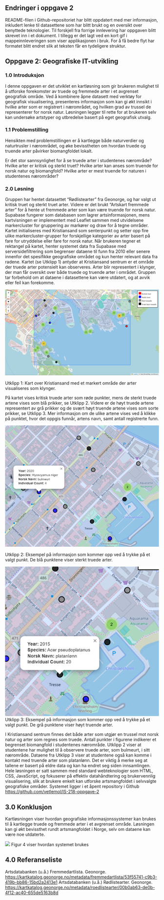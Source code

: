 ## Endringer i oppgave 2
README-filen i Github-repositoriet har blitt oppdatert med mer informasjon, inkludert lenke til datasettene som har blitt brukt og en oversikt over benyttede teknologier. Til forskjell fra forrige innlevering har oppgaven blitt skrevet inn i et dokument. I tillegg er det lagt ved en kort gif i mappeinnleveringen som viser applikasjonen i bruk. For å få bedre flyt har formatet blitt endret slik at teksten får en tydeligere struktur. 

## Oppgave 2: Geografiske IT-utvikling
### 1.0 Introduksjon
I denne oppgaven er det utviklet en kartløsning som gir brukeren mulighet til å utforske forekomster av truede og fremmede arter i et avgrenset geografisk område. Ved å kombinere åpne datasett med verktøy for geografisk visualisering, presenteres informasjon som kan gi økt innsikt i hvilke arter som er registrert i nærområdet, og hvilken grad av trussel de representerer for norsk natur. Løsningen legger til rette for at brukeren selv kan undersøke artstyper og utbredelse basert på eget geografisk utvalg.

### 1.1 Problemstilling
Hensikten med problemstillingen er å kartlegge både naturverdier og naturtrusler i nærområdet, og øke bevisstheten om hvordan truede og truende arter påvirker biomangfoldet lokalt.

Er det stor sannsynlighet for å se truede arter i studentenes nærområde? Hvilke arter er kritisk og sterkt truet? Hvilke arter kan anses som truende for norsk natur og biomangfold?  Hvilke arter er mest truende for naturen i studentenes nærområder?

### 2.0 Løsning
Gruppen har hentet datasettet “Rødlistearter” fra Geonorge, og har valgt ut kritisk truet og sterkt truet arter. Videre er det brukt “Artskart fremmede arter” for å hente ut fremmede arter som kan være truende for norsk natur. Supabase fungerer som databasen som lagrer artsinformasjonen, mens kartvisningen er implementert med Leaflet sammen med utvidelsene markercluster for gruppering av markører og draw for å tegne områder. 
Kartet initialiseres med Kristiansand som senterpunkt og setter opp fire ulike markercluster-grupper for forskjellige kategorier av arter basert på fare for utryddelse eller fare for norsk natur. Når brukeren tegner et rektangel på kartet, henter systemet data fra Supabase med serversidefiltrering som begrenser dataene til funn fra 2010 eller senere innenfor det spesifikke geografiske området og kun henter relevant data fra radene.
Kartet (se Utklipp 1) antyder at Kristiansand sentrum er et område der truede arter potensielt kan observeres. Arter blir representert i klynger, der man får oversikt over både truede og truende arter i området. Gruppen tar forbehold om at dataene i datasettene kan være utdatert, og at avvik eller feil kan forekomme.

![](Bilde1.png)

Utklipp 1: Kart over Kristiansand med et markert område der arter visualiseres som klynger. 


På kartet vises kritisk truede arter som røde punkter, mens de sterkt truede artene vises som blå prikker, se Utklipp 2. Videre er de høyt truede artene representert av grå prikker og de svært høyt truende artene vises som sorte prikker, se Utklipp 3. Mer informasjon om de ulike artene vises ved å klikke på punktet, hvor det oppgis funnår, artens navn, samt antall registrerte funn. 

![](Bilde2.png)

Utklipp 2: Eksempel på informasjon som kommer opp ved å trykke på et valgt punkt. De blå punktene viser sterkt truede arter.

![](Bilde3.png)
Utklipp 3: Eksempel på informasjon som kommer opp ved å trykke på et valgt punkt. De grå punktene viser høyt truende arter.

I Kristiansand sentrum finnes det både arter som utgjør en trussel mot norsk natur og arter som regnes som truede. Antall punkter i figurene indikerer et begrenset biomangfold i studentenes nærområde. Utklipp 2 viser at studentene har mulighet til å observere truede arter, som bulmeurt, i sitt nærområde. Dataene fra Utklipp 3 viser at studentene også kan komme i kontakt med truende arter som platanlønn. Det er viktig å merke seg at tallene er basert på eldre data og kan ha endret seg siden innsamlingen.
Hele løsningen er satt sammen med standard webteknologier som HTML, CSS, JavaScript, og fokuserer på effektiv datahåndtering og brukervennlig visualisering, slik at brukere enkelt kan utforske artsmangfoldet i selvvalgte geografiske områder. Systemet ligger i et åpent repository i Github https://github.com/vetlemol/IS-218-oppgave-2

## 3.0 Konklusjon
Kartløsningen viser hvordan geografiske informasjonssystemer kan brukes til å kartlegge truede og fremmede arter i et avgrenset område. Løsningen kan gi økt bevissthet rundt artsmangfoldet i Norge, selv om dataene kan være noe utdaterte.


![](Video.gif)
Figur 4 viser hvordan systemet brukes


## 4.0 Referanseliste
Artsdatabanken (u.å.) Fremmedartlista. Geonorge. https://kartkatalog.geonorge.no/metadata/fremmedartlista/53f55741-c9b3-419b-bb86-15bd2a2413e1 
Artsdatabanken (u.å.) Rødlistearter. Geonorge. https://kartkatalog.geonorge.no/metadata/roedlistearter/00b0ab63-de0b-4f12-ac40-655de5163b8d 
